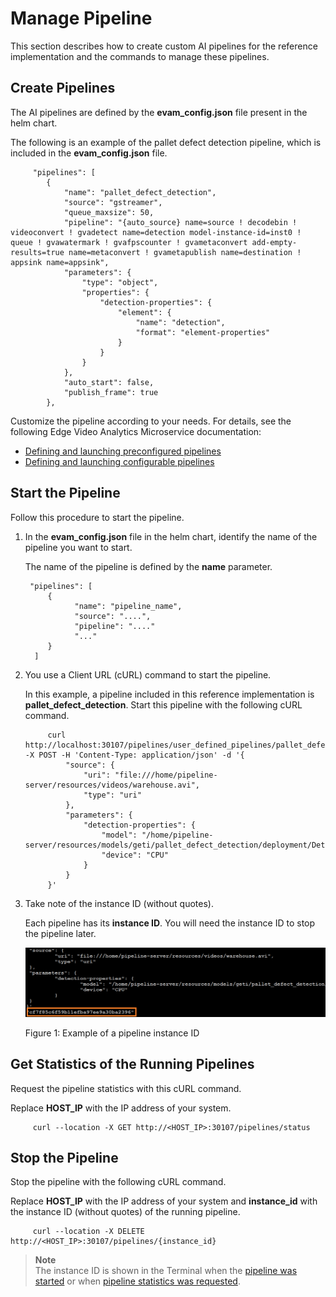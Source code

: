 # Manage Pipeline

This section describes how to create custom AI pipelines for the reference implementation and the commands to manage these pipelines.

## Create Pipelines

The AI pipelines are defined by the **evam_config.json** file present in the helm chart.

The following is an example of the pallet defect detection pipeline, which is included in the **evam_config.json** file.


         "pipelines": [
            {
                "name": "pallet_defect_detection",
                "source": "gstreamer",
                "queue_maxsize": 50,
                "pipeline": "{auto_source} name=source ! decodebin ! videoconvert ! gvadetect name=detection model-instance-id=inst0 ! queue ! gvawatermark ! gvafpscounter ! gvametaconvert add-empty-results=true name=metaconvert ! gvametapublish name=destination ! appsink name=appsink",
                "parameters": {
                    "type": "object",
                    "properties": {
                        "detection-properties": {
                            "element": {
                                "name": "detection",
                                "format": "element-properties"
                            }
                        }
                    }
                },
                "auto_start": false,
                "publish_frame": true
            },

Customize the pipeline according to your needs. For details, see the following Edge Video Analytics Microservice documentation:
- [Defining and launching preconfigured pipelines](https://docs.edgeplatform.intel.com/edge-video-analytics-microservice/2.2.0/user-guide/deployment_guide/pre_configured.html) 
- [Defining and launching configurable pipelines](https://docs.edgeplatform.intel.com/edge-video-analytics-microservice/2.2.0/user-guide/deployment_guide/dynamically_configurable.html)

## Start the Pipeline

Follow this procedure to start the pipeline.

1. In the **evam_config.json** file in the helm chart, identify the name of the pipeline you want to start.

   The name of the pipeline is defined by the **name** parameter.

        "pipelines": [
            {
                  "name": "pipeline_name",
                  "source": "....",
                  "pipeline": "...."
                  "..."
            }
         ]

2. You use a Client URL (cURL) command to start the pipeline. 

      In this example, a pipeline included in this reference implementation is **pallet_defect_detection**. Start this pipeline with the following cURL command.

            curl http://localhost:30107/pipelines/user_defined_pipelines/pallet_defect_detection -X POST -H 'Content-Type: application/json' -d '{
                "source": {
                    "uri": "file:///home/pipeline-server/resources/videos/warehouse.avi",
                    "type": "uri"
                },
                "parameters": {
                    "detection-properties": {
                        "model": "/home/pipeline-server/resources/models/geti/pallet_defect_detection/deployment/Detection/model/model.xml",
                        "device": "CPU"
                    }
                }
            }'


2. Take note of the instance ID (without quotes). 

   Each pipeline has its **instance ID**. You will need the instance ID to stop the pipeline later.

   ![Example of an instance ID for a pipeline](./images/instance-id.png)

   Figure 1: Example of a pipeline instance ID

## Get Statistics of the Running Pipelines

Request the pipeline statistics with this cURL command.  

Replace **HOST_IP** with the IP address of your system.

         curl --location -X GET http://<HOST_IP>:30107/pipelines/status

## Stop the Pipeline

Stop the pipeline with the following cURL command.  

Replace **HOST_IP** with the IP address of your system and **instance_id** with the instance ID (without quotes) of the running pipeline. 

         curl --location -X DELETE http://<HOST_IP>:30107/pipelines/{instance_id}

> **Note**  
> The instance ID is shown in the Terminal when the [pipeline was started](#start-the-pipeline) or when [pipeline statistics was requested](#get-statistics-of-the-running-pipelines).

